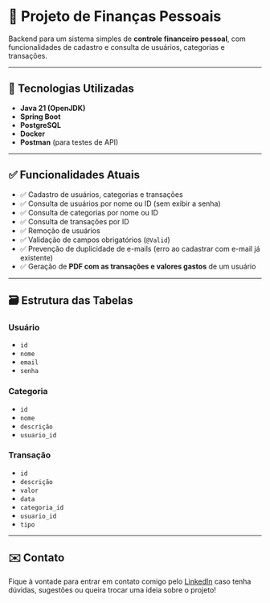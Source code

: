 # 💸 Projeto de Finanças Pessoais

Backend para um sistema simples de **controle financeiro pessoal**, com funcionalidades de cadastro e consulta de usuários, categorias e transações.

---

## 🚀 Tecnologias Utilizadas

- **Java 21 (OpenJDK)**
- **Spring Boot**
- **PostgreSQL**
- **Docker**
- **Postman** (para testes de API)

---

## ✅ Funcionalidades Atuais

- ✅ Cadastro de usuários, categorias e transações  
- ✅ Consulta de usuários por nome ou ID (sem exibir a senha)  
- ✅ Consulta de categorias por nome ou ID  
- ✅ Consulta de transações por ID  
- ✅ Remoção de usuários  
- ✅ Validação de campos obrigatórios (`@Valid`)  
- ✅ Prevenção de duplicidade de e-mails (erro ao cadastrar com e-mail já existente)  
- ✅ Geração de **PDF com as transações e valores gastos** de um usuário  

---

## 🗃️ Estrutura das Tabelas

### Usuário
- `id`
- `nome`
- `email`
- `senha`

### Categoria
- `id`
- `nome`
- `descrição`
- `usuario_id`

### Transação
- `id`
- `descrição`
- `valor`
- `data`
- `categoria_id`
- `usuario_id`
- `tipo`
---

## ✉️ Contato

Fique à vontade para entrar em contato comigo pelo [LinkedIn](https://www.linkedin.com/in/pedrohjacinto) caso tenha dúvidas, sugestões ou queira trocar uma ideia sobre o projeto!
